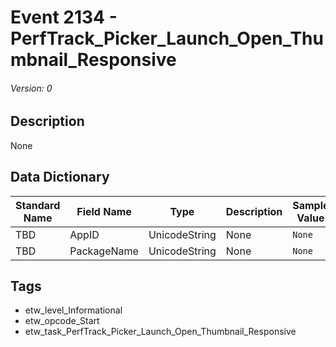# Event 2134 - PerfTrack_Picker_Launch_Open_Thumbnail_Responsive
###### Version: 0

## Description
None

## Data Dictionary
|Standard Name|Field Name|Type|Description|Sample Value|
|---|---|---|---|---|
|TBD|AppID|UnicodeString|None|`None`|
|TBD|PackageName|UnicodeString|None|`None`|

## Tags
* etw_level_Informational
* etw_opcode_Start
* etw_task_PerfTrack_Picker_Launch_Open_Thumbnail_Responsive